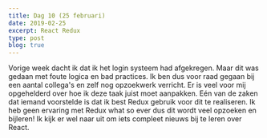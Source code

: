 ```yaml
---
title: Dag 10 (25 februari)
date: 2019-02-25
excerpt: React Redux
type: post
blog: true
---
```


Vorige week dacht ik dat ik het login systeem had afgekregen. Maar dit was gedaan met foute logica en bad practices. Ik ben dus voor raad gegaan bij een aantal collega's en zelf nog opzoekwerk verricht. Er is veel voor mij opgehelderd over hoe ik deze taak juist moet aanpakken. Eén van de zaken dat iemand voorstelde is dat ik best Redux gebruik voor dit te realiseren. Ik heb geen ervaring met Redux what so ever dus dit wordt veel opzoeken en bijleren! Ik kijk er wel naar uit om iets compleet nieuws bij te leren over React.
